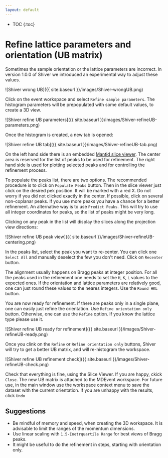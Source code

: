 ```yaml
---
layout: default
---
```

* TOC
{:toc}

# Refine lattice parameters and orientation (UB matrix)

Sometimes the sample orientation or the lattice parameters are incorrect. In version 1.0.0 of
Shiver we introduced an experimental way to adjust these values.

![Shiver wrong UB]({{ site.baseurl }}/images/Shiver-wrongUB.png)

Click on the event workspace and select `Refine sample parameters`. The histogram
parameters will be prepopulated with some default values, to create a 3D view.

![Shiver refine UB parameters]({{ site.baseurl }}/images/Shiver-refineUB-parameters.png)

Once the histogram is created, a new tab is opened:

![Shiver refine UB tab]({{ site.baseurl }}/images/Shiver-refineUB-tab.png)

On the left hand side there is an embedded [Mantid slice viewer](https://docs.mantidproject.org/nightly/workbench/sliceviewer.html).
The center area is reserved for the list of peaks to be used for refinement. The right hand
side is used for plotting selected peaks and for controlling the refinement process.

To populate the peaks list, there are two options. The recommended procedure
is to click on `Populate Peaks` button. Then in the slice viewer just click on the desired
pek position. It will be marked with a red X. Do not worry if you did not clicked exactly
in the center. If possible, click on several non-coplanar peaks. If you use more peaks
you have a chance for a better refinement. An alternative way is to use `Predict Peaks`.
This will try to use all integer coordinates for peaks, so the list of peaks might be very long.

Clicking on any peak in the list will display the slices along the projection view directions:

![Shiver refine UB peak view]({{ site.baseurl }}/images/Shiver-refineUB-centering.png)

In the peaks list, select the peak you want to re-center. You can click one `Select All` and
manually deselect the few you don't need. Click on `Recenter` button.

The alignment usually happens on Bragg peaks at integer position. For all the peaks
used in the refinement one needs to set the `H`, `K`, `L` values to the expected ones. If the orientation
and lattice parameters are relatively good, one can just round these values to the neares integers.
Use the `Round HKL` button.

You are now ready for refinement. If there are peaks only in a single plane, one can easily just refine the
orientation. Use `Refine orientation only` button. Otherwise, one can use the `Refine` option. If you 
know the lattice type please use it.

![Shiver refine UB ready for refinement]({{ site.baseurl }}/images/Shiver-refineUB-ready.png)

Once you clink on the `Refine` or `Refine orientation only` buttons, Shiver will try to get a better UB
matrix, and will re-histogram the workspace.

![Shiver refine UB refinement check]({{ site.baseurl }}/images/Shiver-refineUB-check.png)

Check that everything is fine, using the Slice Viewer. If you are happy, ckick `Close`. The new UB
matrix is attached to the MDEvent workspace. For future use, in the main window use the workspace
context menu to save the dataset with the current orientation. If you are unhappy with the results,
click `Undo`

## Suggestions

 * Be mindful of memory and speed, when creating the 3D workspace. It is advisable to limit the ranges
 of the momentum dimensions.
 * Use linear scaling with `1.5-Inetrquartile Range` for best views of Bragg peaks.
 * It might be useful to do the refinement in steps, starting with orientation only.
